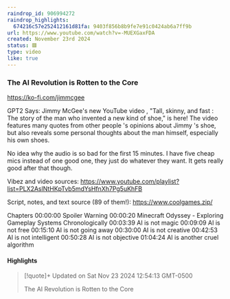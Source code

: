 ```yaml
---
raindrop_id: 906994272
raindrop_highlights:
  674216c57e252412161d81fa: 9403f856b8b9fe7e91c0424ab6a7ff9b
url: https://www.youtube.com/watch?v=-MUEXGaxFDA
created: November 23rd 2024
status: 🟥
type: video
like: true
---
```



### The AI Revolution is Rotten to the Core

https://ko-fi.com/jimmcgee

GPT2 Says: Jimmy McGee&#39;s new YouTube video , &quot;Tall, skinny, and fast : The story of the man who invented a new kind of shoe,&quot; is here! The video features many quotes from other people &#39;s opinions about Jimmy &#39;s shoe, but also reveals some personal thoughts about the man himself, especially his own shoes.

No idea why the audio is so bad for the first 15 minutes. I have five cheap mics instead of one good one, they just do whatever they want. It gets really good after that though.

Vibez and video sources: https://www.youtube.com/playlist?list=PLX2AslNtHKpTvb5mdYsHfnXh7Pg5uKhFB

Script, notes, and text source (89 of them!): https://www.coolgames.zip/

Chapters
00:00:00 Spoiler Warning
00:00:20 Minecraft Odyssey - Exploring Gameplay Systems Chronologically
00:03:39 AI is not magic
00:09:09 AI is not free
00:15:10 AI is not going away
00:30:00 AI is not creative
00:42:53 AI is not intelligent
00:50:28 AI is not objective
01:04:24 AI is another cruel algorithm

#### Highlights

> [!quote]+ Updated on Sat Nov 23 2024 12:54:13 GMT-0500
>
> The AI Revolution is Rotten to the Core
